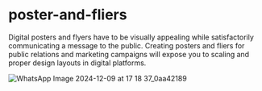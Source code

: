 # poster-and-fliers
Digital posters and flyers have to be visually appealing while satisfactorily communicating a message to the public. Creating posters and fliers for public relations and marketing campaigns will expose you to scaling and proper design layouts in digital platforms.
 
![WhatsApp Image 2024-12-09 at 17 18 37_0aa42189](https://github.com/user-attachments/assets/688ac5e0-a800-41c8-89c8-c9e43adc85e0)
